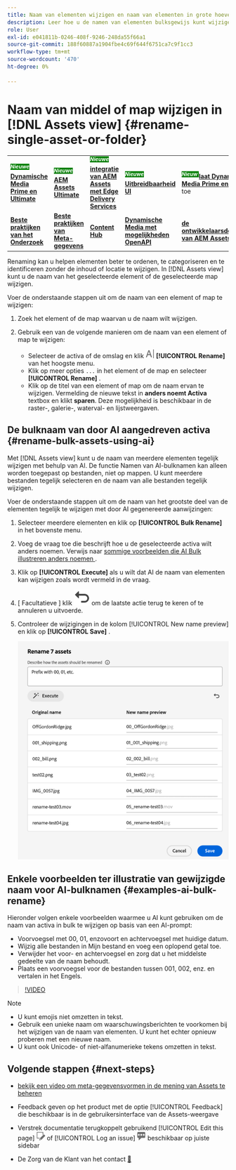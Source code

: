 ```yaml
---
title: Naam van elementen wijzigen en naam van elementen in grote hoeveelheden wijzigen in  [!DNL Assets view]
description: Leer hoe u de namen van elementen bulksgewijs kunt wijzigen met de nieuwe gebruikersinterface van Assets (Assets-weergave). Hiermee kunt u de naam van meerdere elementen tegelijk wijzigen.
role: User
exl-id: e041811b-0246-408f-9246-248da55f66a1
source-git-commit: 188f60887a1904fbe4c69f644f6751ca7c9f1cc3
workflow-type: tm+mt
source-wordcount: '470'
ht-degree: 0%

---
```


# Naam van middel of map wijzigen in [!DNL Assets view] {#rename-single-asset-or-folder}

<table>
    <tr>
        <td>
            <sup style= "background-color:#008000; color:#FFFFFF; font-weight:bold"><i> Nieuwe </i></sup> <a href="/help/assets/dynamic-media/dm-prime-ultimate.md"><b> Dynamische Media Prime en Ultimate </b></a>
        </td>
        <td>
            <sup style= "background-color:#008000; color:#FFFFFF; font-weight:bold"><i> Nieuwe </i></sup> <a href="/help/assets/assets-ultimate-overview.md"><b> AEM Assets Ultimate </b></a>
        </td>
        <td>
            <sup style= "background-color:#008000; color:#FFFFFF; font-weight:bold"><i> Nieuwe </i></sup> <a href="/help/assets/integrate-aem-assets-edge-delivery-services.md"><b> integratie van AEM Assets met Edge Delivery Services </b></a>
        </td>
        <td>
            <sup style= "background-color:#008000; color:#FFFFFF; font-weight:bold"><i> Nieuwe </i></sup> <a href="/help/assets/aem-assets-view-ui-extensibility.md"><b> Uitbreidbaarheid UI </b></a>
        </td>
          <td>
            <sup style= "background-color:#008000; color:#FFFFFF; font-weight:bold"><i> Nieuw </i></sup> <a href="/help/assets/dynamic-media/enable-dynamic-media-prime-and-ultimate.md"><b> laat Dynamische Media Prime en Ultimate </b></a> toe
        </td>
    </tr>
    <tr>
        <td>
            <a href="/help/assets/search-best-practices.md"><b> Beste praktijken van het Onderzoek </b></a>
        </td>
        <td>
            <a href="/help/assets/metadata-best-practices.md"><b> Beste praktijken van Meta-gegevens </b></a>
        </td>
        <td>
            <a href="/help/assets/product-overview.md"><b> Content Hub </b></a>
        </td>
        <td>
            <a href="/help/assets/dynamic-media-open-apis-overview.md"><b> Dynamische Media met mogelijkheden OpenAPI </b></a>
        </td>
        <td>
            <a href="https://developer.adobe.com/experience-cloud/experience-manager-apis/"><b> de ontwikkelaarsdocumentatie van AEM Assets </b></a>
        </td>
    </tr>
</table>

Renaming kan u helpen elementen beter te ordenen, te categoriseren en te identificeren zonder de inhoud of locatie te wijzigen. In [!DNL Assets view] kunt u de naam van het geselecteerde element of de geselecteerde map wijzigen.

Voer de onderstaande stappen uit om de naam van een element of map te wijzigen:

1. Zoek het element of de map waarvan u de naam wilt wijzigen.

1. Gebruik een van de volgende manieren om de naam van een element of map te wijzigen:

   * Selecteer de activa of de omslag en klik ![ anders noemen pictogram ](assets/do-not-localize/rename-icon.png) **[!UICONTROL Rename]** van het hoogste menu.
   * Klik op meer opties `...` in het element of de map en selecteer **[!UICONTROL Rename]** .
   * Klik op de titel van een element of map om de naam ervan te wijzigen. Vermelding de nieuwe tekst in **anders noemt Activa** textbox en klikt **sparen**. Deze mogelijkheid is beschikbaar in de raster-, galerie-, waterval- en lijstweergaven.

## De bulknaam van door AI aangedreven activa {#rename-bulk-assets-using-ai}

Met [!DNL Assets view] kunt u de naam van meerdere elementen tegelijk wijzigen met behulp van AI. De functie Namen van AI-bulknamen kan alleen worden toegepast op bestanden, niet op mappen. U kunt meerdere bestanden tegelijk selecteren en de naam van alle bestanden tegelijk wijzigen.

Voer de onderstaande stappen uit om de naam van het grootste deel van de elementen tegelijk te wijzigen met door AI gegenereerde aanwijzingen:

1. Selecteer meerdere elementen en klik op **[!UICONTROL Bulk Rename]** in het bovenste menu.

1. Voeg de vraag toe die beschrijft hoe u de geselecteerde activa wilt anders noemen. Verwijs naar [ sommige voorbeelden die AI Bulk illustreren anders noemen ](#examples-ai-bulk-rename).

1. Klik op **[!UICONTROL Execute]** als u wilt dat AI de naam van elementen kan wijzigen zoals wordt vermeld in de vraag.

1. [ Facultatieve ] klik ![ ongedaan maken pictogram ](assets/do-not-localize/undo.svg) om de laatste actie terug te keren of te annuleren u uitvoerde.

1. Controleer de wijzigingen in de kolom [!UICONTROL New name preview] en klik op **[!UICONTROL Save]** .

   ![ AI bulkanders noemen ](assets/ai-bulk-rename.png)

## Enkele voorbeelden ter illustratie van gewijzigde naam voor AI-bulknamen {#examples-ai-bulk-rename}

Hieronder volgen enkele voorbeelden waarmee u AI kunt gebruiken om de naam van activa in bulk te wijzigen op basis van een AI-prompt:

* Voorvoegsel met 00, 01, enzovoort en achtervoegsel met huidige datum.
* Wijzig alle bestanden in Mijn bestand en voeg een oplopend getal toe.
* Verwijder het voor- en achtervoegsel en zorg dat u het middelste gedeelte van de naam behoudt.
* Plaats een voorvoegsel voor de bestanden tussen 001, 002, enz. en vertalen in het Engels.

>[!VIDEO](https://video.tv.adobe.com/v/3440975)

>[!NOTE]
>
> * U kunt emojis niet omzetten in tekst.
> * Gebruik een unieke naam om waarschuwingsberichten te voorkomen bij het wijzigen van de naam van elementen. U kunt het echter opnieuw proberen met een nieuwe naam.
> * U kunt ook Unicode- of niet-alfanumerieke tekens omzetten in tekst.

## Volgende stappen {#next-steps}

* [ bekijk een video om meta-gegevensvormen in de mening van Assets te beheren ](https://experienceleague.adobe.com/docs/experience-manager-learn/assets-essentials/configuring/metadata-forms.html)

* Feedback geven op het product met de optie [!UICONTROL Feedback] die beschikbaar is in de gebruikersinterface van de Assets-weergave

* Verstrek documentatie terugkoppelt gebruikend [!UICONTROL Edit this page] ![ uitgeeft de pagina ](assets/do-not-localize/edit-page.png) of [!UICONTROL Log an issue] ![ creeer een kwestie GitHub ](assets/do-not-localize/github-issue.png) beschikbaar op juiste sidebar

* De Zorg van de Klant van het contact [&#128279;](https://experienceleague.adobe.com/?support-solution=General#support)
